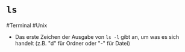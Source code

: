 # `ls`

#Terminal #Unix

- Das erste Zeichen der Ausgabe von `ls -l` gibt an, um was es sich handelt (z.B. "d" für Ordner oder "-" für Datei)
